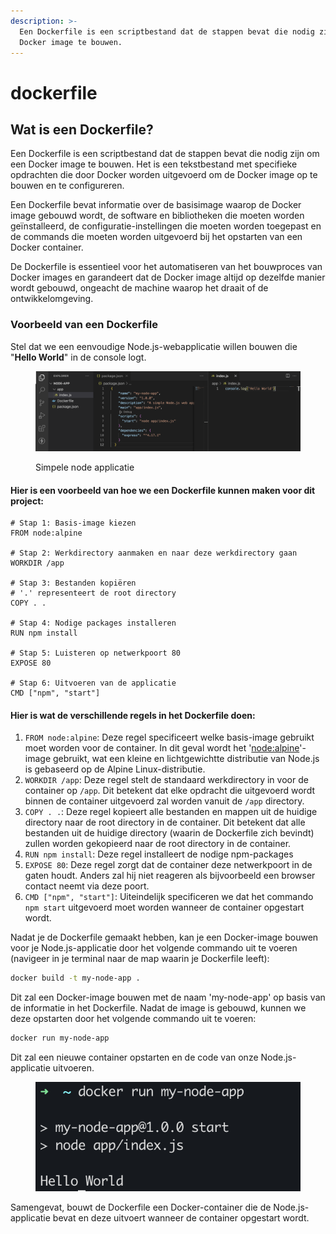 ```yaml
---
description: >-
  Een Dockerfile is een scriptbestand dat de stappen bevat die nodig zijn om een
  Docker image te bouwen.
---
```


# dockerfile

## Wat is een Dockerfile?

Een Dockerfile is een scriptbestand dat de stappen bevat die nodig zijn om een Docker image te bouwen. Het is een tekstbestand met specifieke opdrachten die door Docker worden uitgevoerd om de Docker image op te bouwen en te configureren.

Een Dockerfile bevat informatie over de basisimage waarop de Docker image gebouwd wordt, de software en bibliotheken die moeten worden geïnstalleerd, de configuratie-instellingen die moeten worden toegepast en de commands die moeten worden uitgevoerd bij het opstarten van een Docker container.

De Dockerfile is essentieel voor het automatiseren van het bouwproces van Docker images en garandeert dat de Docker image altijd op dezelfde manier wordt gebouwd, ongeacht de machine waarop het draait of de ontwikkelomgeving.

### Voorbeeld van een Dockerfile

Stel dat we een eenvoudige Node.js-webapplicatie willen bouwen die "**Hello World**" in de console logt.&#x20;

<figure><img src="../images/docker/image (9).png" alt=""><figcaption><p>Simpele node applicatie</p></figcaption></figure>

#### Hier is een voorbeeld van hoe we een Dockerfile kunnen maken voor dit project:

```docker
# Stap 1: Basis-image kiezen
FROM node:alpine

# Stap 2: Werkdirectory aanmaken en naar deze werkdirectory gaan
WORKDIR /app

# Stap 3: Bestanden kopiëren
# '.' representeert de root directory
COPY . .

# Stap 4: Nodige packages installeren
RUN npm install

# Stap 5: Luisteren op netwerkpoort 80
EXPOSE 80

# Stap 6: Uitvoeren van de applicatie
CMD ["npm", "start"]
```

#### Hier is wat de verschillende regels in het Dockerfile doen:

1. `FROM node:alpine`: Deze regel specificeert welke basis-image gebruikt moet worden voor de container. In dit geval wordt het '[node:alpine](https://hub.docker.com/\_/node)'-image gebruikt, wat een kleine en lichtgewichtte distributie van Node.js is gebaseerd op de Alpine Linux-distributie.
2. `WORKDIR /app`: Deze regel stelt de standaard werkdirectory in voor de container op `/app`. Dit betekent dat elke opdracht die uitgevoerd wordt binnen de container uitgevoerd zal worden vanuit de `/app` directory.
3. `COPY . .`: Deze regel kopieert alle bestanden en mappen uit de huidige directory naar de root directory in de container. Dit betekent dat alle bestanden uit de huidige directory (waarin de Dockerfile zich bevindt) zullen worden gekopieerd naar de root directory in de container.
4. `RUN npm install`:  Deze regel installeert de nodige npm-packages
5. `EXPOSE 80`: Deze regel zorgt dat de container deze netwerkpoort in de gaten houdt. Anders zal hij niet reageren als bijvoorbeeld een browser contact neemt via deze poort.
6. `CMD ["npm", "start"]`: Uiteindelijk specificeren we dat het commando `npm start` uitgevoerd moet worden wanneer de container opgestart wordt.

Nadat je de Dockerfile gemaakt hebben, kan je een Docker-image bouwen voor je Node.js-applicatie door het volgende commando uit te voeren (navigeer in je terminal naar de map waarin je Dockerfile leeft):

```bash
docker build -t my-node-app .
```

Dit zal een Docker-image bouwen met de naam 'my-node-app' op basis van de informatie in het Dockerfile. Nadat de image is gebouwd, kunnen we deze opstarten door het volgende commando uit te voeren:

```bash
docker run my-node-app
```

Dit zal een nieuwe container opstarten en de code van onze Node.js-applicatie uitvoeren.

<figure><img src="../images/docker/image (2).png" alt=""><figcaption></figcaption></figure>

Samengevat, bouwt de Dockerfile een Docker-container die de Node.js-applicatie bevat en deze uitvoert wanneer de container opgestart wordt.

